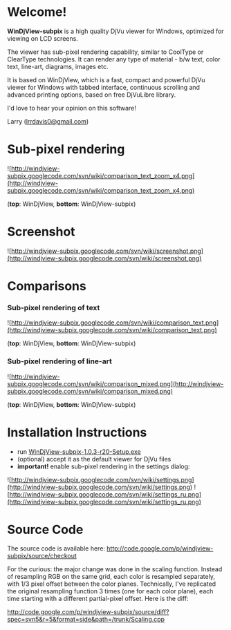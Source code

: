 # Welcome! #

**WinDjView-subpix** is a high quality DjVu viewer for Windows, optimized for viewing on LCD screens.

The viewer has sub-pixel rendering capability, similar to CoolType or ClearType technologies. It can render any type of material - b/w text, color text, line-art, diagrams, images etc.

It is based on WinDjView, which is a fast, compact and powerful DjVu viewer for Windows with tabbed interface, continuous scrolling and advanced printing options, based on free DjVuLibre library.

I'd love to hear your opinion on this software!

Larry (lrrdavis0@gmail.com)

# Sub-pixel rendering #

![http://windjview-subpix.googlecode.com/svn/wiki/comparison_text_zoom_x4.png](http://windjview-subpix.googlecode.com/svn/wiki/comparison_text_zoom_x4.png)

(**top**: WinDjView, **bottom**: WinDjView-subpix)

# Screenshot #

![http://windjview-subpix.googlecode.com/svn/wiki/screenshot.png](http://windjview-subpix.googlecode.com/svn/wiki/screenshot.png)

# Comparisons #

### Sub-pixel rendering of text ###
![http://windjview-subpix.googlecode.com/svn/wiki/comparison_text.png](http://windjview-subpix.googlecode.com/svn/wiki/comparison_text.png)

(**top**: WinDjView, **bottom**: WinDjView-subpix)

### Sub-pixel rendering of line-art ###

![http://windjview-subpix.googlecode.com/svn/wiki/comparison_mixed.png](http://windjview-subpix.googlecode.com/svn/wiki/comparison_mixed.png)

(**top**: WinDjView, **bottom**: WinDjView-subpix)

# Installation Instructions #

  * run [WinDjView-subpix-1.0.3-r20-Setup.exe](http://windjview-subpix.googlecode.com/files/WinDjView-subpix-1.0.3-r20-Setup.exe)
  * (optional) accept it as the default viewer for DjVu files
  * **important!** enable sub-pixel rendering in the settings dialog:

![http://windjview-subpix.googlecode.com/svn/wiki/settings.png](http://windjview-subpix.googlecode.com/svn/wiki/settings.png)
![http://windjview-subpix.googlecode.com/svn/wiki/settings_ru.png](http://windjview-subpix.googlecode.com/svn/wiki/settings_ru.png)

# Source Code #

The source code is available here:
http://code.google.com/p/windjview-subpix/source/checkout

For the curious: the major change was done in the scaling function. Instead of resampling RGB on the same grid, each color is resampled separately, with 1/3 pixel offset between the color planes. Technically, I've replicated the original resampling function 3 times (one for each color plane), each time starting with a different partial-pixel offset. Here is the diff:

http://code.google.com/p/windjview-subpix/source/diff?spec=svn5&r=5&format=side&path=/trunk/Scaling.cpp